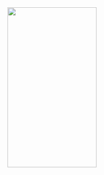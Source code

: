 <img src = "https://user-images.githubusercontent.com/47654039/113880152-f3919080-97da-11eb-80f3-cbd45ed812e7.gif" width="200" height="360">
